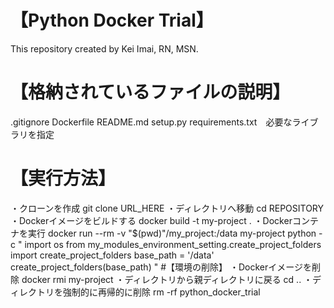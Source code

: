 # 【Python Docker Trial】
This repository created by Kei Imai, RN, MSN.

# 【格納されているファイルの説明】
.gitignore
Dockerfile
README.md
setup.py
requirements.txt　必要なライブラリを指定

# 【実行方法】
・クローンを作成
git clone URL_HERE
・ディレクトリへ移動
cd REPOSITORY
・Dockerイメージをビルドする
docker build -t my-project .
・Dockerコンテナを実行
docker run --rm -v "$(pwd)"/my_project:/data my-project python -c "
import os
from my_modules_environment_setting.create_project_folders import create_project_folders
base_path = '/data'
create_project_folders(base_path)
"
#【環境の削除】
・Dockerイメージを削除
docker rmi my-project
・ディレクトリから親ディレクトリに戻る
cd ..
・ディレクトリを強制的に再帰的に削除
rm -rf python_docker_trial

